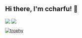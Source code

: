 ## Hi there, I'm ccharfu! 👋

<span>
  <img align="center" src="https://github-readme-stats.vercel.app/api?username=ccharfu&count_private=true&show_icons=true&&theme=onedark" />
</span>
<span>
  <img align="center" src="https://github-readme-stats.vercel.app/api/top-langs/?username=ccharfu&theme=onedark&layout=compact" />
</span>

[![trophy](https://github-profile-trophy.vercel.app/?username=ccharfu&theme=onedark&rank=SECRET,SSS,SS,S,AAA,AA,A)](https://github.com/ryo-ma/github-profile-trophy)

